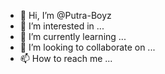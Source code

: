 - 👋 Hi, I’m @Putra-Boyz
- 👀 I’m interested in ...
- 🌱 I’m currently learning ...
- 💞️ I’m looking to collaborate on ...
- 📫 How to reach me ...

<!---
Putra-Boyz/Putra-Boyz is a ✨ special ✨ repository because its `README.md` (this file) appears on your GitHub profile.
You can click the Preview link to take a look at your changes.
--->
